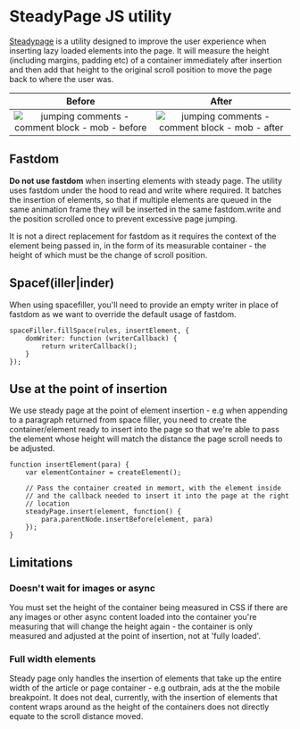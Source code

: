 # SteadyPage JS utility

[Steadypage](https://github.com/guardian/frontend/blob/master/static/src/javascripts/projects/common/utils/steady-page.js) is a utility designed to improve the user experience when inserting lazy loaded elements into the page. It will measure the height (including margins, padding etc) of a container immediately after insertion and then add that height to the original scroll position to move the page back to where the user was.

Before             |  After
:-------------------------:|:-------------------------:
![jumping comments - comment block - mob - before](https://cloud.githubusercontent.com/assets/638051/16763538/24e4d2c8-4821-11e6-8a4b-62d0c08cb354.gif) | ![jumping comments - comment block - mob - after](https://cloud.githubusercontent.com/assets/638051/16763543/2d79db72-4821-11e6-88a1-a9f9f05fb277.gif)

## Fastdom

**Do not use fastdom** when inserting elements with steady page. The utility uses fastdom under the hood to read and write where required. It batches the insertion of elements, so that if multiple elements are queued in the same animation frame they will be inserted in the same fastdom.write and the position scrolled once to prevent excessive page jumping.

It is not a direct replacement for fastdom as it requires the context of the element being passed in, in the form of its measurable container - the height of which must be the change of scroll position. 

## Spacef(iller|inder)

When using spacefiller, you'll need to provide an empty writer in place of fastdom as we want to override the default usage of fastdom. 

```
spaceFiller.fillSpace(rules, insertElement, {
	domWriter: function (writerCallback) {
 		return writerCallback();
	}
});
```

## Use at the point of insertion

We use steady page at the point of element insertion - e.g when appending to a paragraph returned from space filler, you need to create the container/element ready to insert into the page so that we're able to pass the element whose height will match the distance the page scroll needs to be adjusted.

```
function insertElement(para) {
	var elementContainer = createElement();	
	
	// Pass the container created in memort, with the element inside
	// and the callback needed to insert it into the page at the right
	// location
	steadyPage.insert(element, function() {
		para.parentNode.insertBefore(element, para)
	});
}		      
```

## Limitations

### Doesn't wait for images or async

You must set the height of the container being measured in CSS if there are any images or other async content loaded into the container you're measuring that will change the height again - the container is only measured and adjusted at the point of insertion, not at 'fully loaded'.

### Full width elements

Steady page only handles the insertion of elements that take up the entire width of the article or page container - e.g outbrain, ads at the the mobile breakpoint. It does not deal, currently, with the insertion of elements that content wraps around as the height of the containers does not directly equate to the scroll distance moved.

